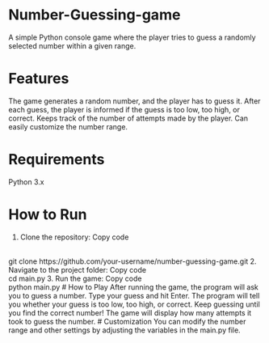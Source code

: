 # Number-Guessing-game
A simple Python console game where the player tries to guess a randomly selected number within a given range.
# Features
The game generates a random number, and the player has to guess it.
After each guess, the player is informed if the guess is too low, too high, or correct.
Keeps track of the number of attempts made by the player.
Can easily customize the number range.
# Requirements
Python 3.x
# How to Run
1. Clone the repository:
Copy code
<br>
git clone https://github.com/your-username/number-guessing-game.git
2. Navigate to the project folder:
Copy code
<br>
cd main.py
3. Run the game:
Copy code
<br>
python main.py
# How to Play
After running the game, the program will ask you to guess a number.
Type your guess and hit Enter.
The program will tell you whether your guess is too low, too high, or correct.
Keep guessing until you find the correct number!
The game will display how many attempts it took to guess the number.
# Customization
You can modify the number range and other settings by adjusting the variables in the main.py file.
